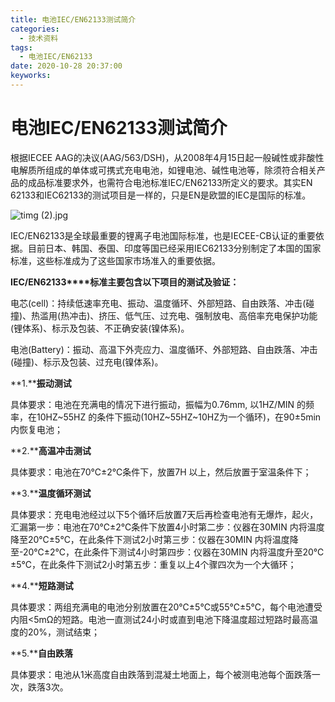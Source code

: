 ```yaml
---
title: 电池IEC/EN62133测试简介
categories:
  - 技术资料
tags:
  - 电池IEC/EN62133
date: 2020-10-28 20:37:00
keyworks:
---
```


# 电池IEC/EN62133测试简介

根据IECEE AAG的决议(AAG/563/DSH)，从2008年4月15日起一般碱性或非酸性电解质所组成的单体或可携式充电电池，如锂电池、碱性电池等，除须符合相关产品的成品标准要求外，也需符合电池标准IEC/EN62133所定义的要求。其实EN 62133和IEC62133的测试项目是一样的，只是EN是欧盟的IEC是国际的标准。

 

![timg (2).jpg](https://xie-jerry.github.io/picture/23.jpg)

 

IEC/EN62133是全球最重要的锂离子电池国际标准，也是IECEE-CB认证的重要依据。目前日本、韩国、泰国、印度等国已经采用IEC62133分别制定了本国的国家标准，这些标准成为了这些国家市场准入的重要依据。

 

**IEC/EN62133****标准主要包含以下项目的测试及验证：**

 

电芯(cell)：持续低速率充电、振动、温度循环、外部短路、自由跌落、冲击(碰撞)、热滥用(热冲击)、挤压、低气压、过充电、强制放电、高倍率充电保护功能(锂体系)、标示及包装、不正确安装(镍体系)。

 

电池(Battery)：振动、高温下外壳应力、温度循环、外部短路、自由跌落、冲击(碰撞)、标示及包装、过充电(镍体系)。

 

**1.****振动测试**

具体要求：电池在充满电的情况下进行振动，振幅为0.76mm, 以1HZ/MIN 的频率，在10HZ~55HZ 的条件下振动(10HZ~55HZ~10HZ为一个循环)，在90±5min内恢复电池；

 

**2.****高温冲击测试**

具体要求：电池在70℃±2℃条件下，放置7H 以上，然后放置于室温条件下；

 

**3.****温度循环测试**

具体要求：充电电池经过以下5个循环后放置7天后再检查电池有无爆炸，起火，汇漏第一步：电池在70℃±2℃条件下放置4小时第二步：仪器在30MIN 内将温度降至20℃±5℃，在此条件下测试2小时第三步：仪器在30MIN 内将温度降至-20℃±2℃，在此条件下测试4小时第四步：仪器在30MIN 内将温度升至20℃±5℃，在此条件下测试2小时第五步：重复以上4个骤四次为一个大循环；

 

**4.****短路测试**

具体要求：两组充满电的电池分别放置在20℃±5℃或55℃±5℃，每个电池遭受内阻<5mΩ的短路。电池一直测试24小时或直到电池下降温度超过短路时最高温度的20%，测试结束；

 

**5.****自由跌落**

具体要求：电池从1米高度自由跌落到混凝土地面上，每个被测电池每个面跌落一次，跌落3次。

 
